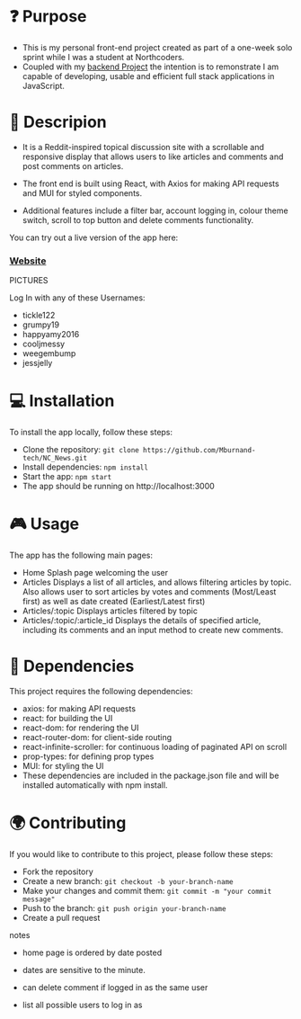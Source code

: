 # :question: Purpose

- This is my personal front-end project created as part of a one-week solo sprint while I was a student at Northcoders. 
- Coupled with my [backend Project](https://github.com/Mburnand-tech/News_Server) the intention is to remonstrate I am capable of developing, usable and efficient full stack applications in JavaScript. 

# :microphone: Descripion
  
- It is a Reddit-inspired topical discussion site with a scrollable and responsive display that allows users to like articles and comments and post comments on articles. 
- The front end is built using React, with Axios for making API requests and MUI for styled components. 
  
- Additional features include a filter bar, account logging in, colour theme switch, scroll to top button and delete comments functionality.

You can try out a live version of the app here:
### [Website](https://burnet-news.netlify.app/)

PICTURES
  
Log In with any of these Usernames:
- tickle122
- grumpy19
- happyamy2016
- cooljmessy
- weegembump
- jessjelly

# :computer: Installation
  
To install the app locally, follow these steps:

- Clone the repository: `git clone https://github.com/Mburnand-tech/NC_News.git`
- Install dependencies: `npm install`
- Start the app: `npm start`
- The app should be running on http://localhost:3000

# :video_game: Usage
  
The app has the following main pages:

- Home Splash page welcoming the user
- Articles Displays a list of all articles, and allows filtering articles by topic. Also allows user to sort articles by votes and comments (Most/Least first) as well as date created (Earliest/Latest first)
- Articles/:topic Displays articles filtered by topic
- Articles/:topic/:article_id Displays the details of specified article, including its comments and an input method to create new comments.
  
# :electric_plug: Dependencies
  
This project requires the following dependencies:

- axios: for making API requests
- react: for building the UI
- react-dom: for rendering the UI
- react-router-dom: for client-side routing
- react-infinite-scroller: for continuous loading of paginated API on scroll
- prop-types: for defining prop types
- MUI: for styling the UI
- These dependencies are included in the package.json file and will be installed automatically with npm install.

# :earth_africa: Contributing
  
If you would like to contribute to this project, please follow these steps:

- Fork the repository
- Create a new branch: `git checkout -b your-branch-name`
- Make your changes and commit them: `git commit -m "your commit message"`
- Push to the branch: `git push origin your-branch-name`
- Create a pull request

notes

- home page is ordered by date posted

- dates are sensitive to the minute. 

- can delete comment if logged in as the same user

- list all possible users to log in as 




